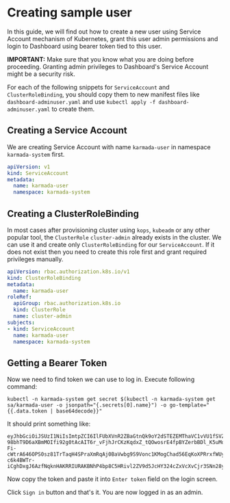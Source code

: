# Creating sample user

In this guide, we will find out how to create a new user using Service Account mechanism of Kubernetes, grant this user admin permissions and login to Dashboard using bearer token tied to this user.

**IMPORTANT:** Make sure that you know what you are doing before proceeding. Granting admin privileges to Dashboard's Service Account might be a security risk.

For each of the following snippets for `ServiceAccount` and `ClusterRoleBinding`, you should copy them to new manifest files like `dashboard-adminuser.yaml` and use `kubectl apply -f dashboard-adminuser.yaml` to create them.

## Creating a Service Account

We are creating Service Account with name `karmada-user` in namespace `karmada-system` first.

```yaml
apiVersion: v1
kind: ServiceAccount
metadata:
  name: karmada-user
  namespace: karmada-system
```

## Creating a ClusterRoleBinding

In most cases after provisioning cluster using `kops`, `kubeadm` or any other popular tool, the `ClusterRole` `cluster-admin` already exists in the cluster. We can use it and create only `ClusterRoleBinding` for our `ServiceAccount`.
If it does not exist then you need to create this role first and grant required privileges manually.

```yaml
apiVersion: rbac.authorization.k8s.io/v1
kind: ClusterRoleBinding
metadata:
  name: karmada-user
roleRef:
  apiGroup: rbac.authorization.k8s.io
  kind: ClusterRole
  name: cluster-admin
subjects:
- kind: ServiceAccount
  name: karmada-user
  namespace: karmada-system
```

## Getting a Bearer Token

Now we need to find token we can use to log in. Execute following command:

```shell
kubectl -n karmada-system get secret $(kubectl -n karmada-system get sa/karmada-user -o jsonpath="{.secrets[0].name}") -o go-template="{{.data.token | base64decode}}"
```

It should print something like:

```
eyJhbGciOiJSUzI1NiIsImtpZCI6IlFUbXVnR2ZBaGtnQk9oY2dSTEZEMThaVC1vVU1fSVZ4TnpQME5Xd3UwNnMifQ.eyJpc3MiOiJrdWJlcm5ldGVzL3NlcnZpY2VhY2NvdW50Iiwia3ViZXJuZXRlcy5pby9zZXJ2aWNlYWNjb3VudC9uYW1lc3BhY2UiOiJrdWJlLXN5c3RlbSIsImt1YmVybmV0ZXMuaW8vc2VydmljZWFjY291bnQvc2VjcmV0Lm5hbWUiOiJlY2RhdGFhcGktdG9rZW4tZnp6NDYiLCJrdWJlcm5ldGVzLmlvL3NlcnZpY2VhY2NvdW50L3NlcnZpY2UtYWNjb3VudC5uYW1lIjoiZWNkYXRhYXBpIiwia3ViZXJuZXRlcy5pby9zZXJ2aWNlYWNjb3VudC9zZXJ2aWNlLWFjY291bnQudWlkIjoiNTljNDdkMDEtYmM3OC00OTc1LWJhNzEtMzM3ODdiYmQ5OGY0Iiwic3ViIjoic3lzdGVtOnNlcnZpY2VhY2NvdW50Omt1YmUtc3lzdGVtOmVjZGF0YWFwaSJ9.UNs9Zw-98bhT9D6aXBmMOIfi92g0tAcAIT6r_vFjhJrCKzKqdxZ_tQOwosrE4fpBYZerbBDl_K5uMq_v-Fi-cWtrA646OPS0sz81TrTaqH4SPraXmRqAj0BaVwbg9S9Vonc1KMogChad56EqKoXPRrxfWUy4KXGrg7gkHQpPJja3T04-c6k4BWTr-iCghDxgJ6AzfNqknHAKRRIURAKBNhP4bp8C5HRivl2ZV9d5JcHY324cZxVcXvCjr3SNn28yvpGMrxMxD_x8fSNiBVya0rdvdd0qDbMsPFv8pMf6yLwCdVztPh8en4B2YEZw6GwcgMpa8u6BRM1WHQcxKVr3Rg
```

Now copy the token and paste it into `Enter token` field on the login screen.



Click `Sign in` button and that's it. You are now logged in as an admin.